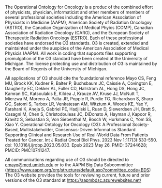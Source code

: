 The Operational Ontology for Oncology is a produc of the combined effort of physicists, physician, informaticist and other members of  members of several professional societies including the American Association of Physicists in Medicine (AAPM), 
American Society of Radiation Oncologoy (ASTRO), the Canadian Organization of Medical Phyics (COMP), Canadian Association of Radiation Oncology (CARO), and the European Society of Therapeutic Radiation Oncology (ESTRO). 
Each of these professional societies have endorsed the O3 standards. O3 is created, extended and maintainted under the auspicies of the American Association of Medical Physicis (AAPM). All work in coding that supports files supporting promulgation 
of the O3 standard have been created at the University of Michigan. The license protecting use and distribution of O3 is maintained by the Board of Regents of the University of Michigan. 

All applications of O3 should cite the foundational reference 
Mayo CS, Feng MU, Brock KK, Kudner R, Balter P, Buchsbaum JC, Caissie A, Covington E, Daugherty EC, Dekker AL, Fuller CD, Hallstrom AL, Hong DS, Hong JC, Kamran SC, Katsoulakis E, Kildea J, Krauze AV, Kruse JJ, McNutt T, Mierzwa M, Moreno A, Palta JR, Popple R, Purdie TG, Richardson S, Sharp GC, Satomi S, Tarbox LR, Venkatesan AM, Witztum A, Woods KE, Yao Y, Farahani K, Aneja S, Gabriel PE, Hadjiiski L, Ruan D, Siewerdsen JH, Bratt S, Casagni M, Chen S, Christodouleas JC, DiDonato A, Hayman J, Kapoor R, Kravitz S, Sebastian S, Von Siebenthal M, Bosch W, Hurkmans C, Yom SS, Xiao Y. Operational Ontology for Oncology (O3): A Professional Society-Based, Multistakeholder, Consensus-Driven Informatics Standard Supporting Clinical and Research Use of Real-World Data From Patients Treated for Cancer. Int J Radiat Oncol Biol Phys. 2023 Nov 1;117(3):533-550. doi: 10.1016/j.ijrobp.2023.05.033. Epub 2023 May 26. PMID: 37244628; PMCID: PMC10741247.

All communications regarding use of O3 should be directed to cmayo@med.umich.edu  or to the AAPM Big Data Subcommittee (https://www.aapm.org/org/structure/default.asp?committee_code=BDS)
The O3 website provides the tools for reviewing current, future and prior versions of the O3 standard at https://aapmbdsc.azurewebsites.net/
